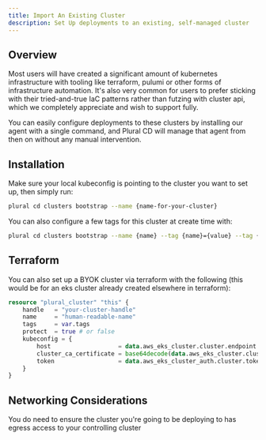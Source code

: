 ```yaml
---
title: Import An Existing Cluster
description: Set Up deployments to an existing, self-managed cluster
---
```


## Overview

Most users will have created a significant amount of kubernetes infrastructure with tooling like terraform, pulumi or other forms of infrastructure automation. It's also very common for users to prefer sticking with their tried-and-true IaC patterns rather than futzing with cluster api, which we completely appreciate and wish to support fully.

You can easily configure deployments to these clusters by installing our agent with a single command, and Plural CD will manage that agent from then on without any manual intervention.

## Installation

Make sure your local kubeconfig is pointing to the cluster you want to set up, then simply run:

```sh
plural cd clusters bootstrap --name {name-for-your-cluster}
```

You can also configure a few tags for this cluster at create time with:

```sh
plural cd clusters bootstrap --name {name} --tag {name}={value} --tag {name2}={value2}
```

## Terraform

You can also set up a BYOK cluster via terraform with the following (this would be for an eks cluster already created elsewhere in terraform):

```tf
resource "plural_cluster" "this" {
    handle   = "your-cluster-handle"
    name     = "human-readable-name"
    tags     = var.tags
    protect  = true # or false
    kubeconfig = {
        host                   = data.aws_eks_cluster.cluster.endpoint
        cluster_ca_certificate = base64decode(data.aws_eks_cluster.cluster.certificate_authority.0.data)
        token                  = data.aws_eks_cluster_auth.cluster.token
    }
}
```

## Networking Considerations

You do need to ensure the cluster you're going to be deploying to has egress access to your controlling cluster
